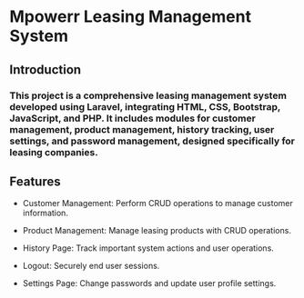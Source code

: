 # Mpowerr Leasing Management System

## Introduction

### This project is a comprehensive leasing management system developed using Laravel, integrating HTML, CSS, Bootstrap, JavaScript, and PHP. It includes modules for customer management, product management, history tracking, user settings, and password management, designed specifically for leasing companies.

## Features

- Customer Management: Perform CRUD operations to manage customer information.
  
- Product Management: Manage leasing products with CRUD operations.
  
- History Page: Track important system actions and user operations.
  
- Logout: Securely end user sessions.
  
- Settings Page: Change passwords and update user profile settings.
